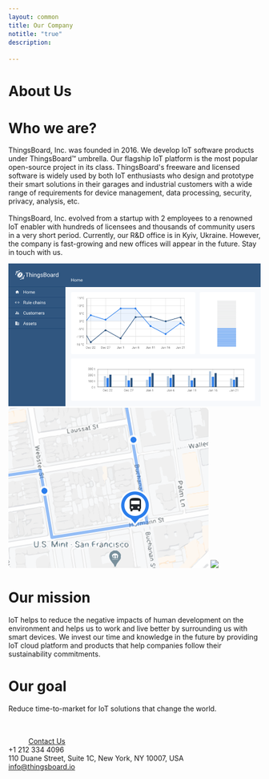 ```yaml
---
layout: common
title: Our Company
notitle: "true"
description: 

---
```


<h1 class="aboutus-title">About Us</h1>

<h1 class="who-we-are">Who we are?</h1>
<p class="company-info">ThingsBoard, Inc. was founded in 2016. We develop IoT software products under ThingsBoard™ umbrella.
   Our flagship IoT platform is the most popular open-source project in its class. ThingsBoard's freeware and licensed software is widely used by both IoT
   enthusiasts who design and prototype their smart solutions in their garages and industrial customers with a wide range of requirements for device management,
   data processing, security, privacy, analysis, etc.<br/><br/>
   ThingsBoard, Inc. evolved from a startup with 2 employees to a renowned IoT enabler with hundreds of licensees and thousands of community users in a very short period.
   Currently, our R&D office is in Kyiv, Ukraine. However, the company is fast-growing and new offices will appear in the future. Stay in touch with us.
</p>
<div class="our-mission">
    <div class="our-mission-logos">
        <div class="spacer"></div>
        <div class="about-mission-background"></div>
        <img class="about-mission-index" src="/images/about-mission-index.svg">
        <img class="about-mission-left" src="/images/about-mission-left.svg">
        <img class="about-mission-right" src="/images/about-mission-right.svg">
    </div>
    <div class="our-mission-info">
        <h1 class="our-mission">Our mission</h1>
        <p class="company-info">
          IoT helps to reduce the negative impacts of human development on the environment and helps us to work and live better by surrounding us with smart devices.   
          We invest our time and knowledge in the future by providing IoT cloud platform and products that help companies follow their sustainability commitments.
        </p>
    </div>
</div>
<div class="our-goal">
    <h1>Our goal</h1>
    <p>Reduce time-to-market for IoT solutions that change the world.</p>
</div>
<div class="center" style="margin-top: 48px;">
    <a class="button" style="padding: 10px 40px;" href="/docs/contact-us/">Contact Us</a>
</div>
<div class="company-contacts">
    <div class="company-contact">
        <div class="phone">+1 212 334 4096</div>
    </div>
    <div class="company-contact">
        <div class="address">110 Duane Street, Suite 1C, New York, NY 10007, USA</div>
    </div>
    <div class="company-contact">
        <div class="mail"><a href="mailto:info@thingsboard.io">info@thingsboard.io</a></div>
    </div>
</div>

